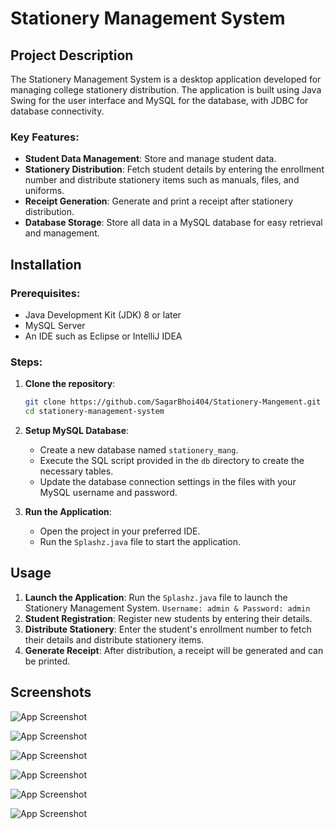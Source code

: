 # Stationery Management System

## Project Description

The Stationery Management System is a desktop application developed for managing college stationery distribution. The application is built using Java Swing for the user interface and MySQL for the database, with JDBC for database connectivity.

### Key Features:
- **Student Data Management**: Store and manage student data.
- **Stationery Distribution**: Fetch student details by entering the enrollment number and distribute stationery items such as manuals, files, and uniforms.
- **Receipt Generation**: Generate and print a receipt after stationery distribution.
- **Database Storage**: Store all data in a MySQL database for easy retrieval and management.

## Installation

### Prerequisites:
- Java Development Kit (JDK) 8 or later
- MySQL Server
- An IDE such as Eclipse or IntelliJ IDEA

### Steps:
1. **Clone the repository**:
    ```sh
    git clone https://github.com/SagarBhoi404/Stationery-Mangement.git
    cd stationery-management-system
    ```

2. **Setup MySQL Database**:
    - Create a new database named `stationery_mang`.
    - Execute the SQL script provided in the `db` directory to create the necessary tables.
    - Update the database connection settings in the  files with your MySQL username and password.

3. **Run the Application**:
    - Open the project in your preferred IDE.
    - Run the `Splashz.java` file to start the application.

## Usage

1. **Launch the Application**: Run the `Splashz.java` file to launch the Stationery Management System.
    `Username: admin & Password: admin`
2. **Student Registration**: Register new students by entering their details.
3. **Distribute Stationery**: Enter the student's enrollment number to fetch their details and distribute stationery items.
4. **Generate Receipt**: After distribution, a receipt will be generated and can be printed.

## Screenshots

![App Screenshot](https://res.cloudinary.com/deejomzni/image/upload/v1654320085/excuse/Screenshot_12_cr2bt5.png)

![App Screenshot](https://res.cloudinary.com/deejomzni/image/upload/v1654320089/excuse/Screenshot_13_robxoi.png)

![App Screenshot](https://res.cloudinary.com/deejomzni/image/upload/v1654320088/excuse/Screenshot_14_mctrq0.png)

![App Screenshot](https://res.cloudinary.com/deejomzni/image/upload/v1654320118/excuse/Screenshot_15_zdbu83.png)

![App Screenshot](https://res.cloudinary.com/deejomzni/image/upload/v1654320082/excuse/Screenshot_16_nfj36p.png)

![App Screenshot](https://res.cloudinary.com/deejomzni/image/upload/v1654320084/excuse/Screenshot_17_hoyqyo.png)




